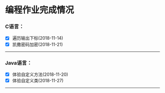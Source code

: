 # 编程作业完成情况

### C语言：
 - [X] 遍历输出下标(2018-11-14)
 - [X] 凯撒密码加密(2018-11-21)

------

### Java语言：
 - [X] 体验自定义方法(2018-11-20)
 - [X] 体验自定义类(2018-11-27)

------
